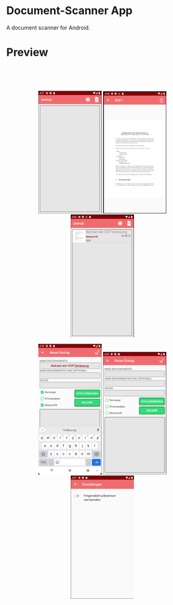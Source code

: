 # Document-Scanner App
A document scanner for Android.

# Preview

<br>
<br>
<br>
<p align="center">
  <img src="demo/screen1.png" width="33%">
  <img src="demo/screen2.png" width="33%">
  <img src="demo/screen3.png" width="33%">
</center>
<br>
<p align="center">
  <img src="demo/screen4.png" width="33%">
  <img src="demo/screen5.png" width="33%">
  <img src="demo/screen6.png" width="33%">
</center>
<br>
<br>
<br>